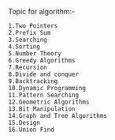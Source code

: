 Topic for algorithm:-
    
    1.Two Pointers
    2.Prefix Sum
    3.Searching 
    4.Sorting
    5.Number Theory
    6.Greedy Algorithms
    7.Recursion
    8.Divide and conquer
    9.Backtracking
    10.Dynamic Programming
    11.Pattern Searching
    12.Geometric Algorithms
    13.Bit Manipulation
    14.Graph and Tree Algorithms
    15.Design
    16.Union Find

